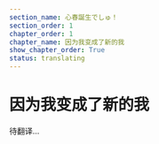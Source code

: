 ```yaml
---
section_name: 心春誕生でしゅ！
section_order: 1
chapter_order: 1
chapter_name: 因为我变成了新的我
show_chapter_order: True
status: translating
---
```


# 因为我变成了新的我
待翻译...
